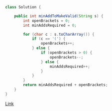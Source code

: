 ```java
class Solution {

    public int minAddToMakeValid(String s) {
        int openBrackets = 0;
        int minAddsRequired = 0;

        for (char c : s.toCharArray()) {
            if (c == '(') {
                openBrackets++;
            } else {
                if (openBrackets > 0) {
                    openBrackets--;
                } else {
                    minAddsRequired++;
                }
            }
        }
        return minAddsRequired + openBrackets;
    }
}
```

[Link](https://leetcode.com/problems/minimum-add-to-make-parentheses-valid/description/?envType=daily-question&envId=2024-10-09)